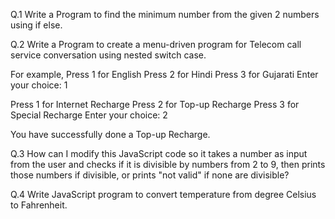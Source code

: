 Q.1 Write a Program to find the minimum number from the given 2 numbers using if else.

Q.2 Write a Program to create a menu-driven program for Telecom call service conversation using nested switch case.

For example,
Press 1 for English
Press 2 for Hindi
Press 3 for Gujarati
Enter your choice: 1

Press 1 for Internet Recharge
Press 2 for Top-up Recharge
Press 3 for Special Recharge
Enter your choice: 2

You have successfully done a Top-up Recharge.

Q.3 How can I modify this JavaScript code so it takes a number as input from the user and checks if it is divisible by numbers from 2 to 9, then prints those numbers if divisible, or prints "not valid" if none are divisible?

Q.4 Write JavaScript program to convert temperature from degree Celsius to
Fahrenheit.
